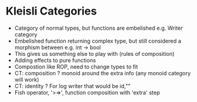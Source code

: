 # Kleisli Categories

- Category of normal types, but functions are embelished e.g. Writer category
- Embelished function returning complex type, but still considered a morphism between e.g. int -> bool
- This gives us something else to play with (rules of composition)
- Adding effects to pure functions
- Compostion like ROP, need to change types to fit
- CT: composition ? monoid around the extra info (any monoid category will work)
- CT: identity ? For log writer that would be id,""
- Fish operator, '>=>', function composition with 'extra' step
